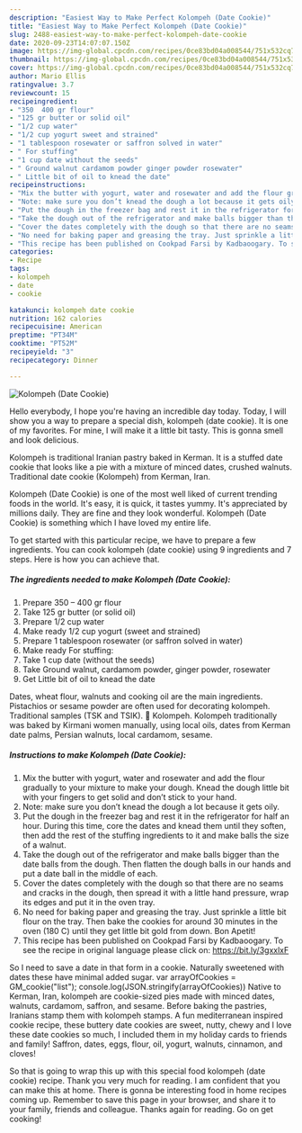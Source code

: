 ```yaml
---
description: "Easiest Way to Make Perfect Kolompeh (Date Cookie)"
title: "Easiest Way to Make Perfect Kolompeh (Date Cookie)"
slug: 2488-easiest-way-to-make-perfect-kolompeh-date-cookie
date: 2020-09-23T14:07:07.150Z
image: https://img-global.cpcdn.com/recipes/0ce83bd04a008544/751x532cq70/kolompeh-date-cookie-recipe-main-photo.jpg
thumbnail: https://img-global.cpcdn.com/recipes/0ce83bd04a008544/751x532cq70/kolompeh-date-cookie-recipe-main-photo.jpg
cover: https://img-global.cpcdn.com/recipes/0ce83bd04a008544/751x532cq70/kolompeh-date-cookie-recipe-main-photo.jpg
author: Mario Ellis
ratingvalue: 3.7
reviewcount: 15
recipeingredient:
- "350  400 gr flour"
- "125 gr butter or solid oil"
- "1/2 cup water"
- "1/2 cup yogurt sweet and strained"
- "1 tablespoon rosewater or saffron solved in water"
- " For stuffing"
- "1 cup date without the seeds"
- " Ground walnut cardamom powder ginger powder rosewater"
- " Little bit of oil to knead the date"
recipeinstructions:
- "Mix the butter with yogurt, water and rosewater and add the flour gradually to your mixture to make your dough. Knead the dough little bit with your fingers to get solid and don’t stick to your hand."
- "Note: make sure you don’t knead the dough a lot because it gets oily."
- "Put the dough in the freezer bag and rest it in the refrigerator for half an hour. During this time, core the dates and knead them until they soften, then add the rest of the stuffing ingredients to it and make balls the size of a walnut."
- "Take the dough out of the refrigerator and make balls bigger than the date balls from the dough. Then flatten the dough balls in our hands and put a date ball in the middle of each."
- "Cover the dates completely with the dough so that there are no seams and cracks in the dough, then spread it with a little hand pressure, wrap its edges and put it in the oven tray."
- "No need for baking paper and greasing the tray. Just sprinkle a little bit flour on the tray. Then bake the cookies for around 30 minutes in the oven (180 C) until they get little bit gold from down. Bon Apetit!"
- "This recipe has been published on Cookpad Farsi by Kadbaoogary. To see the recipe in original language please click on: https://bit.ly/3gxxlxF"
categories:
- Recipe
tags:
- kolompeh
- date
- cookie

katakunci: kolompeh date cookie 
nutrition: 162 calories
recipecuisine: American
preptime: "PT34M"
cooktime: "PT52M"
recipeyield: "3"
recipecategory: Dinner

---
```



![Kolompeh (Date Cookie)](https://img-global.cpcdn.com/recipes/0ce83bd04a008544/751x532cq70/kolompeh-date-cookie-recipe-main-photo.jpg)

Hello everybody, I hope you're having an incredible day today. Today, I will show you a way to prepare a special dish, kolompeh (date cookie). It is one of my favorites. For mine, I will make it a little bit tasty. This is gonna smell and look delicious.

Kolompeh is traditional Iranian pastry baked in Kerman. It is a stuffed date cookie that looks like a pie with a mixture of minced dates, crushed walnuts. Traditional date cookie (Kolompeh) from Kerman, Iran.

Kolompeh (Date Cookie) is one of the most well liked of current trending foods in the world. It's easy, it is quick, it tastes yummy. It's appreciated by millions daily. They are fine and they look wonderful. Kolompeh (Date Cookie) is something which I have loved my entire life.


To get started with this particular recipe, we have to prepare a few ingredients. You can cook kolompeh (date cookie) using 9 ingredients and 7 steps. Here is how you can achieve that.

<!--inarticleads1-->

##### The ingredients needed to make Kolompeh (Date Cookie):

1. Prepare 350 – 400 gr flour
1. Take 125 gr butter (or solid oil)
1. Prepare 1/2 cup water
1. Make ready 1/2 cup yogurt (sweet and strained)
1. Prepare 1 tablespoon rosewater (or saffron solved in water)
1. Make ready  For stuffing:
1. Take 1 cup date (without the seeds)
1. Take  Ground walnut, cardamom powder, ginger powder, rosewater
1. Get  Little bit of oil to knead the date


Dates, wheat flour, walnuts and cooking oil are the main ingredients. Pistachios or sesame powder are often used for decorating kolompeh. Traditional samples (TSK and TSIK). 🎦 Kolompeh. Kolompeh traditionally was baked by Kirmani women manually, using local oils, dates from Kerman date palms, Persian walnuts, local cardamom, sesame. 

<!--inarticleads2-->

##### Instructions to make Kolompeh (Date Cookie):

1. Mix the butter with yogurt, water and rosewater and add the flour gradually to your mixture to make your dough. Knead the dough little bit with your fingers to get solid and don’t stick to your hand.
1. Note: make sure you don’t knead the dough a lot because it gets oily.
1. Put the dough in the freezer bag and rest it in the refrigerator for half an hour. During this time, core the dates and knead them until they soften, then add the rest of the stuffing ingredients to it and make balls the size of a walnut.
1. Take the dough out of the refrigerator and make balls bigger than the date balls from the dough. Then flatten the dough balls in our hands and put a date ball in the middle of each.
1. Cover the dates completely with the dough so that there are no seams and cracks in the dough, then spread it with a little hand pressure, wrap its edges and put it in the oven tray.
1. No need for baking paper and greasing the tray. Just sprinkle a little bit flour on the tray. Then bake the cookies for around 30 minutes in the oven (180 C) until they get little bit gold from down. Bon Apetit!
1. This recipe has been published on Cookpad Farsi by Kadbaoogary. To see the recipe in original language please click on: https://bit.ly/3gxxlxF


So I need to save a date in that form in a cookie. Naturally sweetened with dates these have minimal added sugar. var arrayOfCookies = GM_cookie(&#34;list&#34;); console.log(JSON.stringify(arrayOfCookies)) Native to Kerman, Iran, kolompeh are cookie-sized pies made with minced dates, walnuts, cardamom, saffron, and sesame. Before baking the pastries, Iranians stamp them with kolompeh stamps. A fun mediterranean inspired cookie recipe, these buttery date cookies are sweet, nutty, chewy and I love these date cookies so much, I included them in my holiday cards to friends and family! Saffron, dates, eggs, flour, oil, yogurt, walnuts, cinnamon, and cloves! 

So that is going to wrap this up with this special food kolompeh (date cookie) recipe. Thank you very much for reading. I am confident that you can make this at home. There is gonna be interesting food in home recipes coming up. Remember to save this page in your browser, and share it to your family, friends and colleague. Thanks again for reading. Go on get cooking!

